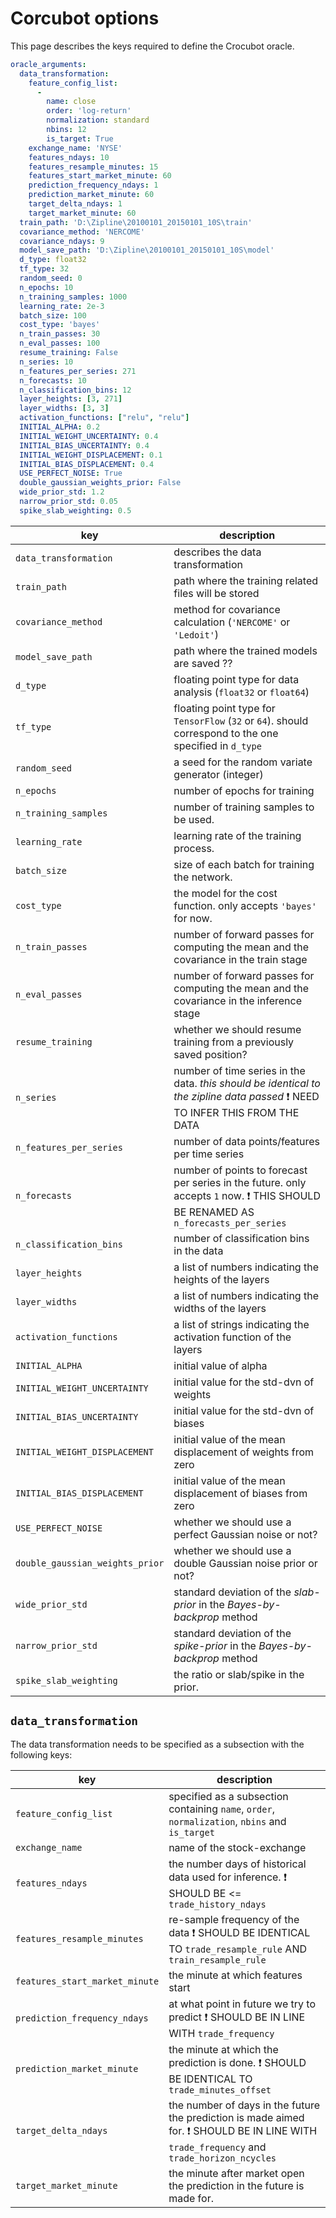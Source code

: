 # Corcubot options

This page describes the keys required to define the Crocubot oracle. 
```yaml
oracle_arguments:
  data_transformation:
    feature_config_list:
      -
        name: close
        order: 'log-return'
        normalization: standard
        nbins: 12
        is_target: True
    exchange_name: 'NYSE'
    features_ndays: 10
    features_resample_minutes: 15
    features_start_market_minute: 60
    prediction_frequency_ndays: 1
    prediction_market_minute: 60
    target_delta_ndays: 1
    target_market_minute: 60
  train_path: 'D:\Zipline\20100101_20150101_10S\train'
  covariance_method: 'NERCOME'
  covariance_ndays: 9
  model_save_path: 'D:\Zipline\20100101_20150101_10S\model'
  d_type: float32
  tf_type: 32
  random_seed: 0
  n_epochs: 10
  n_training_samples: 1000
  learning_rate: 2e-3
  batch_size: 100
  cost_type: 'bayes'
  n_train_passes: 30
  n_eval_passes: 100
  resume_training: False
  n_series: 10
  n_features_per_series: 271
  n_forecasts: 10
  n_classification_bins: 12
  layer_heights: [3, 271]
  layer_widths: [3, 3]
  activation_functions: ["relu", "relu"]
  INITIAL_ALPHA: 0.2
  INITIAL_WEIGHT_UNCERTAINTY: 0.4
  INITIAL_BIAS_UNCERTAINTY: 0.4
  INITIAL_WEIGHT_DISPLACEMENT: 0.1
  INITIAL_BIAS_DISPLACEMENT: 0.4
  USE_PERFECT_NOISE: True
  double_gaussian_weights_prior: False
  wide_prior_std: 1.2
  narrow_prior_std: 0.05
  spike_slab_weighting: 0.5
```

| key | description |
| --- | --- |
| `data_transformation` | describes the data transformation  |
| `train_path` | path where the training related files will be stored |
| `covariance_method` | method for covariance calculation (`'NERCOME'` or `'Ledoit'`) |
| `model_save_path` | path where the trained models are saved ?? |
| `d_type` | floating point type for data analysis (`float32` or `float64`) |
| `tf_type` | floating point type for `TensorFlow` (`32` or `64`). should correspond to the one specified in `d_type` | 
| `random_seed` | a seed for the random variate generator (integer) |
| `n_epochs` | number of epochs for training |
| `n_training_samples` | number of training samples to be used. |
| `learning_rate` | learning rate of the training process. |
| `batch_size` | size of each batch for training the network. |
| `cost_type` | the model for the cost function. only accepts `'bayes'` for now. |
| `n_train_passes` | number of forward passes for computing the mean and the covariance in the train stage |
| `n_eval_passes` | number of forward passes for computing the mean and the covariance in the inference stage |
| `resume_training` | whether we should resume training from a previously saved position? |
| `n_series` | number of time series in the data. *this should be identical to the zipline data passed* :exclamation: NEED TO INFER THIS FROM THE DATA |
| `n_features_per_series` | number of data points/features per time series |
| `n_forecasts` | number of points to forecast per series in the future. only accepts `1` now. :exclamation: THIS SHOULD BE RENAMED AS `n_forecasts_per_series`|
| `n_classification_bins` | number of classification bins in the data |
| `layer_heights` | a list of numbers indicating the heights of the layers |
| `layer_widths` | a list of numbers indicating the widths of the layers |
| `activation_functions` | a list of strings indicating the activation function of the layers |
| `INITIAL_ALPHA` | initial value of alpha |
| `INITIAL_WEIGHT_UNCERTAINTY` | initial value for the std-dvn of weights |
| `INITIAL_BIAS_UNCERTAINTY` | initial value for the std-dvn of biases |
| `INITIAL_WEIGHT_DISPLACEMENT` | initial value of the mean displacement of weights from zero|
| `INITIAL_BIAS_DISPLACEMENT` | initial value of the mean displacement of biases from zero|
| `USE_PERFECT_NOISE` | whether we should use a perfect Gaussian noise or not? |
| `double_gaussian_weights_prior` | whether we should use a double Gaussian noise prior or not? |
| `wide_prior_std` | standard deviation of the *slab-prior* in the *Bayes-by-backprop* method |
| `narrow_prior_std` | standard deviation of the *spike-prior* in the *Bayes-by-backprop* method |
| `spike_slab_weighting` | the ratio or slab/spike in the prior. |


## `data_transformation`
The data transformation needs to be specified as a subsection with the following keys:

| key | description |
| --- | --- |
| `feature_config_list` | specified as a subsection containing `name`, `order`, `normalization`, `nbins` and `is_target` |
| `exchange_name` | name of the stock-exchange |
| `features_ndays` | the number days of historical data used for inference. :exclamation: SHOULD BE <= `trade_history_ndays` |
| `features_resample_minutes` | re-sample frequency of the data :exclamation: SHOULD BE IDENTICAL TO `trade_resample_rule` AND `train_resample_rule` |
| `features_start_market_minute` | the minute at which features start |
| `prediction_frequency_ndays` | at what point in future we try to predict :exclamation: SHOULD BE IN LINE WITH `trade_frequency` |
| `prediction_market_minute` | the minute at which the prediction is done. :exclamation: SHOULD BE IDENTICAL TO `trade_minutes_offset` |
| `target_delta_ndays` | the number of days in the future the prediction is made aimed for. :exclamation: SHOULD BE IN LINE WITH `trade_frequency` and `trade_horizon_ncycles` |
| `target_market_minute` | the minute after market open the prediction in the future is made for. | 

